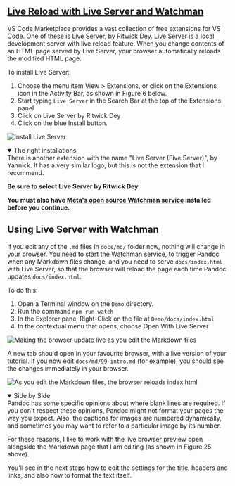 <section
id="live-reload"
aria-labelledby="live-reload"
data-item="Live Reload"
>
<h2><a href="#live-server">Live Reload with Live Server and Watchman</a></h2>

VS Code Marketplace provides a vast collection of free extensions for VS Code. One of these is [Live Server](https://marketplace.visualstudio.com/items?itemName=ritwickdey.LiveServer), by Ritwick Dey. Live Server is a local development server with live reload feature. When you change contents of an HTML page served by Live Server, your browser automatically reloads the modified HTML page.

To install Live Server:

1. Choose the menu item View > Extensions, or click on the Extensions icon in the Activity Bar, as shown in Figure 6 below.
2. Start typing `Live Server` in the Search Bar at the top of the Extensions panel
3. Click on Live Server by Ritwick Dey
4. Click on the blue Install button.

![Install Live Server](images/InstallLiveServer.webp)

<details class="alert" open>
<summary>The right installations</summary>
There is another extension with the name "Live Server (Five Server)", by Yannick. It has a very similar logo, but this is not the extension that I recommend.

**Be sure to select Live Server by Ritwick Dey.**

**You must also have [Meta's open source Watchman service](https://facebook.github.io/watchman/) installed before you continue.**

</details>

## Using Live Server with Watchman

If you edit any of the `.md` files in  `docs/md/` folder now, nothing will change in your browser. You need to start the Watchman service, to trigger Pandoc when any Markdown files change, and you need to serve `docs/index.html` with Live Server, so that the browser will reload the page each time Pandoc updates `docs/index.html`.

To do this:

1. Open a Terminal window on the `Demo` directory.
2. Run the command `npm run watch`
3. In the Explorer pane, Right-Click on the file at `Demo/docs/index.html`
4. In the contextual menu that opens, choose Open With Live Server

![Making the browser update live as you edit the Markdown files](images/WatchLive.webp)

A new tab should open in your favourite browser, with a live version of your tutorial. If you now edit `docs/md/99-intro.md` (for example), you should see the changes immediately in your browser.

![As you edit the Markdown files, the browser reloads index.html](images/FirstEdits.webp)

<details class="pivot" open>
<summary>Side by Side</summary>
Pandoc has some specific opinions about where blank lines are required. If you don't respect these opinions, Pandoc might not format your pages the way you expect. Also, the captions for images are numbered dynamically, and sometimes you may want to refer to a particular image by its number.

For these reasons, I like to work with the live browser preview open alongside the Markdown page that I am editing (as shown in Figure 25 above).

You'll see in the next steps how to edit the settings for the title, headers and links, and also how to format the text itself. 

</details>
</section>